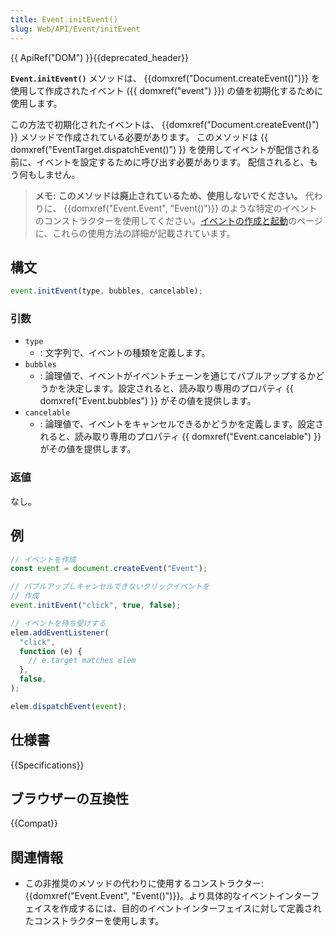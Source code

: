 ```yaml
---
title: Event.initEvent()
slug: Web/API/Event/initEvent
---
```


{{ ApiRef("DOM") }}{{deprecated_header}}

**`Event.initEvent()`** メソッドは、 {{domxref("Document.createEvent()")}} を使用して作成されたイベント ({{ domxref("event") }}) の値を初期化するために使用します。

この方法で初期化されたイベントは、 {{domxref("Document.createEvent()") }} メソッドで作成されている必要があります。
このメソッドは {{ domxref("EventTarget.dispatchEvent()") }} を使用してイベントが配信される前に、イベントを設定するために呼び出す必要があります。
配信されると、もう何もしません。

> **メモ:** **このメソッドは廃止されているため、使用しないでください。**
> 代わりに、 {{domxref("Event.Event", "Event()")}} のような特定のイベントのコンストラクターを使用してください。[イベントの作成と起動](/ja/docs/Web/Events/Creating_and_triggering_events)のページに、これらの使用方法の詳細が記載されています。

## 構文

```js
event.initEvent(type, bubbles, cancelable);
```

### 引数

- `type`
  - : 文字列で、イベントの種類を定義します。
- `bubbles`
  - : 論理値で、イベントがイベントチェーンを通じてバブルアップするかどうかを決定します。設定されると、読み取り専用のプロパティ {{ domxref("Event.bubbles") }} がその値を提供します。
- `cancelable`
  - : 論理値で、イベントをキャンセルできるかどうかを定義します。設定されると、読み取り専用のプロパティ {{ domxref("Event.cancelable") }} がその値を提供します。

### 返値

なし。

## 例

```js
// イベントを作成
const event = document.createEvent("Event");

// バブルアップしキャンセルできないクリックイベントを
// 作成
event.initEvent("click", true, false);

// イベントを待ち受けする
elem.addEventListener(
  "click",
  function (e) {
    // e.target matches elem
  },
  false,
);

elem.dispatchEvent(event);
```

## 仕様書

{{Specifications}}

## ブラウザーの互換性

{{Compat}}

## 関連情報

- この非推奨のメソッドの代わりに使用するコンストラクター:
  {{domxref("Event.Event", "Event()")}}。より具体的なイベントインターフェイスを作成するには、目的のイベントインターフェイスに対して定義されたコンストラクターを使用します。

